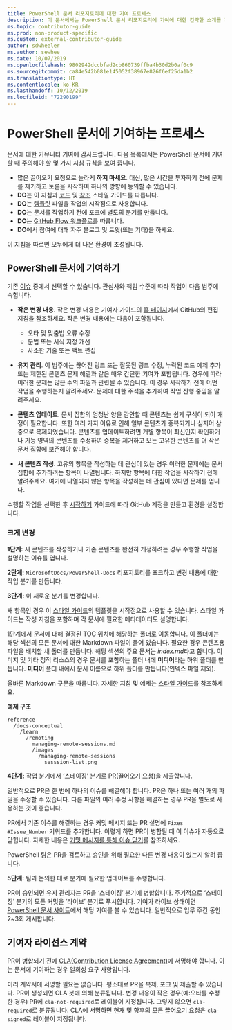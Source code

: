 ```yaml
---
title: PowerShell 문서 리포지토리에 대한 기여 프로세스
description: 이 문서에서는 PowerShell 문서 리포지토리에 기여에 대한 간략한 소개를 제공합니다. 사용된 리포지토리, 콘텐츠를 구성하는 프로세스, 코드 샘플 및 기타 자산을 관리하기 위한 정책을 알아봅니다.
ms.topic: contributor-guide
ms.prod: non-product-specific
ms.custom: external-contributor-guide
author: sdwheeler
ms.author: sewhee
ms.date: 10/07/2019
ms.openlocfilehash: 9802942dccbfad2cb860739ffba4b30d2b0af0c9
ms.sourcegitcommit: ca84e542b081e145052f38967e826f6ef25da1b2
ms.translationtype: HT
ms.contentlocale: ko-KR
ms.lasthandoff: 10/12/2019
ms.locfileid: "72290199"
---
```

# <a name="process-for-contributing-to-powershell-docs"></a>PowerShell 문서에 기여하는 프로세스

문서에 대한 커뮤니티 기여에 감사드립니다. 다음 목록에서는 PowerShell 문서에 기여할 때 주의해야 할 몇 가지 지침 규칙을 보여 줍니다.

- 많은 끌어오기 요청으로 놀라게 **하지 마세요**. 대신, 많은 시간을 투자하기 전에 문제를 제기하고 토론을 시작하여 하나의 방향에 동의할 수 있습니다.
- **DO**는 이 지침과 [코드](powershell-style-code.md) 및 [참조](powershell-style-reference.md) 스타일 가이드를 따릅니다.
- **DO**는 [템플릿](powershell-style-basic-markdown.md) 파일을 작업의 시작점으로 사용합니다.
- **DO**는 문서를 작업하기 전에 포크에 별도의 분기를 만듭니다.
- **DO**는 [GitHub Flow 워크플로](../how-to-write-workflows-major.md)를 따릅니다.
- **DO**에서 참여에 대해 자주 블로그 및 트윗(또는 기타)을 하세요.

이 지침을 따르면 모두에게 더 나은 환경이 조성됩니다.

## <a name="make-a-contribution-to-powershell-docs"></a>PowerShell 문서에 기여하기

기존 [이슈](https://github.com/MicrosoftDocs/PowerShell-Docs/issues/new/choose) 중에서 선택할 수 있습니다.
관심사와 책임 수준에 따라 작업이 다음 범주에 속합니다.

- **작은 변경 내용**. 작은 변경 내용은 기여자 가이드의 [홈 페이지](../index.md#quick-edits-to-existing-documents)에서 GitHub의 편집 지침을 참조하세요. 작은 변경 내용에는 다음이 포함됩니다.

  - 오타 및 맞춤법 오류 수정
  - 문법 또는 서식 지정 개선
  - 사소한 기술 또는 팩트 편집

- **유지 관리**. 이 범주에는 끊어진 링크 또는 잘못된 링크 수정, 누락된 코드 예제 추가 또는 제한된 콘텐츠 문제 해결과 같은 매우 간단한 기여가 포함됩니다. 경우에 따라 이러한 문제는 많은 수의 파일과 관련될 수 있습니다. 이 경우 시작하기 전에 어떤 작업을 수행하는지 알려주세요. 문제에 대한 주석을 추가하여 작업 진행 중임을 알려주세요.

- **콘텐츠 업데이트**. 문서 집합의 엄청난 양을 감안할 때 콘텐츠는 쉽게 구식이 되어 개정이 필요합니다. 또한 여러 가지 이유로 인해 일부 콘텐츠가 중복되거나 심지어 삼중으로 복제되었습니다. 콘텐츠를 업데이트하려면 개별 항목이 최신인지 확인하거나 기능 영역의 콘텐츠를 수정하여 중복을 제거하고 모든 고유한 콘텐츠를 더 작은 문서 집합에 보존해야 합니다.

- **새 콘텐츠 작성**. 고유의 항목을 작성하는 데 관심이 있는 경우 이러한 문제에는 문서 집합에 추가하려는 항목이 나열됩니다. 하지만 항목에 대한 작업을 시작하기 전에 알려주세요. 여기에 나열되지 않은 항목을 작성하는 데 관심이 있다면 문제를 엽니다.

수행할 작업을 선택한 후 [시작하기](../get-started-setup-github.md) 가이드에 따라 GitHub 계정을 만들고 환경을 설정합니다.

### <a name="making-large-changes"></a>크게 변경

**1단계:** 새 콘텐츠를 작성하거나 기존 콘텐츠를 완전히 개정하려는 경우 수행할 작업을 설명하는 이슈를 엽니다.

**2단계:** `MicrosoftDocs/PowerShell-Docs` 리포지토리를 포크하고 변경 내용에 대한 작업 분기를 만듭니다.

**3단계:** 이 새로운 분기를 변경합니다.

새 항목인 경우 이 [스타일 가이드](powershell-style-basic-markdown.md)의 템플릿을 시작점으로 사용할 수 있습니다. 스타일 가이드는 작성 지침을 포함하며 각 문서에 필요한 메타데이터도 설명합니다.

1단계에서 문서에 대해 결정된 TOC 위치에 해당하는 폴더로 이동합니다.
이 폴더에는 해당 섹션의 모든 문서에 대한 Markdown 파일이 들어 있습니다. 필요한 경우 콘텐츠용 파일을 배치할 새 폴더를 만듭니다. 해당 섹션의 주요 문서는 *index.md*라고 합니다.
이미지 및 기타 정적 리소스의 경우 문서를 포함하는 폴더 내에 **미디어**라는 하위 폴더를 만듭니다. **미디어** 폴더 내에서 문서 이름으로 하위 폴더를 만듭니다(인덱스 파일 제외).

올바른 Markdown 구문을 따릅니다. 자세한 지침 및 예제는 [스타일 가이드](powershell-style-basic-markdown.md)를 참조하세요.

**예제 구조**

```
reference
  /docs-conceptual
    /learn
      /remoting
        managing-remote-sessions.md
        /images
          /managing-remote-sessions
            sesssion-list.png
```

**4단계:** 작업 분기에서 ‘스테이징’ 분기로 PR(끌어오기 요청)을 제출합니다. 

일반적으로 PR은 한 번에 하나의 이슈를 해결해야 합니다. PR은 하나 또는 여러 개의 파일을 수정할 수 있습니다. 다른 파일의 여러 수정 사항을 해결하는 경우 PR을 별도로 사용하는 것이 좋습니다.

PR에서 기존 이슈를 해결하는 경우 커밋 메시지 또는 PR 설명에 `Fixes #Issue_Number` 키워드를 추가합니다. 이렇게 하면 PR이 병합될 때 이 이슈가 자동으로 닫힙니다. 자세한 내용은 [커밋 메시지를 통해 이슈 닫기](https://help.github.com/articles/closing-issues-via-commit-messages/)를 참조하세요.

PowerShell 팀은 PR을 검토하고 승인을 위해 필요한 다른 변경 내용이 있는지 알려 줍니다.

**5단계:** 팀과 논의한 대로 분기에 필요한 업데이트를 수행합니다.

PR이 승인되면 유지 관리자는 PR을 ‘스테이징’ 분기에 병합합니다.  주기적으로 ‘스테이징’ 분기의 모든 커밋을 ‘라이브’ 분기로 푸시합니다.   기여가 라이브 상태이면 [PowerShell 문서 사이트](https://docs.microsoft.com/PowerShell/)에서 해당 기여를 볼 수 있습니다. 일반적으로 업무 주간 동안 2~3회 게시합니다.

## <a name="contributor-license-agreement"></a>기여자 라이선스 계약

PR이 병합되기 전에 [CLA(Contribution License Agreement)](https://cla.opensource.microsoft.com/MicrosoftDocs/PowerShell-Docs)에 서명해야 합니다. 이는 문서에 기여하는 경우 일회성 요구 사항입니다.

미리 계약서에 서명할 필요는 없습니다. 평소대로 PR을 복제, 포크 및 제출할 수 있습니다.
PR이 생성되면 CLA 봇에 의해 분류됩니다. 변경 내용이 작은 경우(예:오타를 수정한 경우) PR에 `cla-not-required`로 레이블이 지정됩니다. 그렇지 않으면 `cla-required`로 분류됩니다. CLA에 서명하면 현재 및 향후의 모든 끌어오기 요청은 `cla-signed`로 레이블이 지정됩니다.
